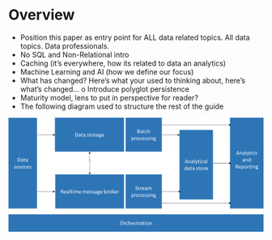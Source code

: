 # Overview

-	Position this paper as entry point for ALL data related topics. All data topics. Data professionals.
-	No SQL and Non-Relational intro
-	Caching (it’s everywhere, how its related to data an analytics)
-	Machine Learning and AI (how we define our focus)
-	What has changed? Here’s what your used to thinking about, here’s what’s changed…
o	Introduce polyglot persistence
-	Maturity model, lens to put in perspective for reader?
-	The following diagram used to structure the rest of the guide

![Overview Data Pipeline](./overview/images/overall-data-pipeline.png)